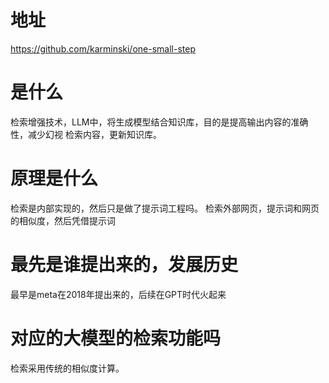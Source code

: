 

# 地址
https://github.com/karminski/one-small-step

# 是什么
检索增强技术，LLM中，将生成模型结合知识库，目的是提高输出内容的准确性，减少幻视
检索内容，更新知识库。
# 原理是什么
检索是内部实现的，然后只是做了提示词工程吗。
检索外部网页，提示词和网页的相似度，然后凭借提示词
# 最先是谁提出来的，发展历史
最早是meta在2018年提出来的，后续在GPT时代火起来
# 对应的大模型的检索功能吗
检索采用传统的相似度计算。